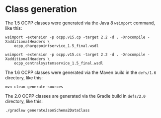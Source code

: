 # Class generation

The 1.5 OCPP classes were generated via the Java 8 `wsimport` command, like this:

	wsimport -extension -p ocpp.v15.cp -target 2.2 -d . -Xnocompile -XadditionalHeaders \
		ocpp_chargepointservice_1.5_final.wsdl

	wsimport -extension -p ocpp.v15.cs -target 2.2 -d . -Xnocompile -XadditionalHeaders \
		ocpp_centralsystemservice_1.5_final.wsdl

The 1.6 OCPP classes were generated via the Maven build in the `defs/1.6` directory, like this:

	mvn clean generate-sources

The 2.0 OCPP classes are generated via the Gradle build in `defs/2.0` directory, like this:

	./gradlew generateJsonSchema2DataClass
